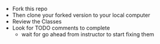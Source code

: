 - Fork this repo
- Then clone your forked version to your local computer
- Review the Classes
- Look for TODO comments to complete
  - wait for go ahead from instructor to start fixing them